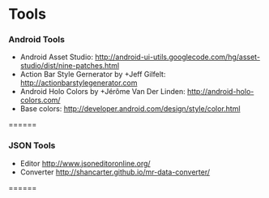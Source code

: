 Tools
=====

### Android Tools

* Android Asset Studio: http://android-ui-utils.googlecode.com/hg/asset-studio/dist/nine-patches.html
* Action Bar Style Gernerator by +Jeff Gilfelt: http://actionbarstylegenerator.com
* Android Holo Colors by +Jérôme Van Der Linden:  http://android-holo-colors.com/
* Base colors: http://developer.android.com/design/style/color.html

======

### JSON Tools
* Editor http://www.jsoneditoronline.org/
* Converter http://shancarter.github.io/mr-data-converter/
 
======
